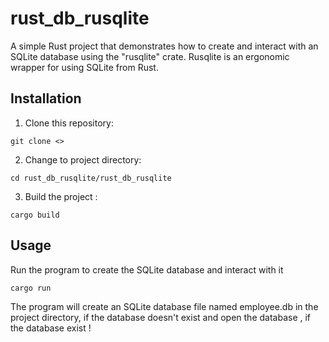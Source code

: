 # rust_db_rusqlite
A simple Rust project that demonstrates how to create and interact with an SQLite database using the "rusqlite" crate.
Rusqlite is an ergonomic wrapper for using SQLite from Rust.

## Installation
1. Clone this repository:
```
git clone <>
```
2. Change to project directory:
```
cd rust_db_rusqlite/rust_db_rusqlite
```

3. Build the project : 
```
cargo build
```
## Usage
Run the program to create the SQLite database and interact with it
```
cargo run
```
The program will create an SQLite database file named employee.db in the project directory, if the database doesn't exist and open the database , if the database exist ! 

